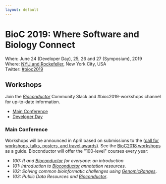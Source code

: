 ```yaml
---
layout: default
---
```

# BioC 2019: Where Software and Biology Connect

When: June 24 (Developer Day), 25, 26 and 27 (Symposium), 2019 <br />
Where: [NYU and Rockefeller][venue], New York City, USA<br />
Twitter: [#bioc2019][tweet]

[tweet]: https://twitter.com/hashtag/bioc2019?f=tweets
[venue]: ./travel-accommodations

## Workshops

Join the _[Bioconductor][]_ Community Slack and #bioc2019-workshops
channel for up-to-date information.

- [Main Conference](#main-conference)
- [Developer Day](#developer-day)

### Main Conference

Workshops will be announced in April based on submissions to the ([call for workshops, talks, posters, and travel awards][call]). See the [BioC2018 workshops][bioc2018workshops] as a guide. Bioconductor will offer the "100-level" courses every year:

- _100: R and [Bioconductor][] for everyone: an introduction_
- _101: Introduction to [Bioconductor][] annotation resources_. 
- _102: Solving common bioinformatic challenges using [GenomicRanges][]_.
- _103: Public Data Resources and [Bioconductor][]_.


[call]: ./travel-accommodations
[bioc2018workshops]: https://bioconductor.github.io/BiocWorkshops/
[Bioconductor]: https://bioconductor.org/
[GenomicRanges]: https://bioconductor.org/packages/GenomicRanges
